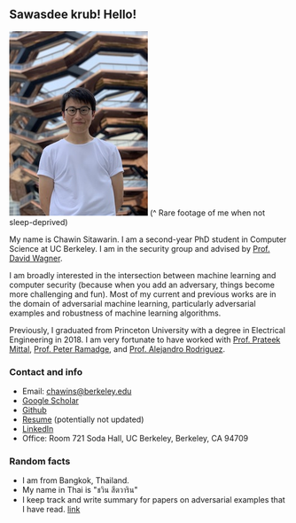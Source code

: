 ## Sawasdee krub! Hello!

![profile_pic](/assets/profile_image2.jpg)
(^ Rare footage of me when not sleep-deprived)

My name is Chawin Sitawarin. I am a second-year PhD student in Computer Science
at UC Berkeley. I am in the security group and advised by [Prof. David Wagner](https://people.eecs.berkeley.edu/~daw/).

I am broadly interested in the intersection between machine learning and computer security (because when you add an adversary, things become more challenging and fun). Most of my current and previous works are in the domain of adversarial machine learning, particularly adversarial examples and robustness of machine learning algorithms.

Previously, I graduated from Princeton University with a degree in Electrical Engineering in 2018. I am very fortunate to have worked with [Prof. Prateek Mittal](https://www.princeton.edu/~pmittal/), [Prof. Peter Ramadge](http://faculty.ee.princeton.edu/ramadge/doku.html), and [Prof. Alejandro Rodriguez](http://faculty.ee.princeton.edu/arodriguez/).

### Contact and info
- Email: chawins@berkeley.edu
- [Google Scholar](https://scholar.google.com/citations?hl=en&authuser=1&user=AxUAEQ4AAAAJ)
- [Github](https://github.com/chawins)
- [Resume](https://drive.google.com/file/d/1PXhq-FdNcyfeMiNp5zwlS3gf87GfNTHi/view) (potentially not updated)
- [LinkedIn](https://www.linkedin.com/in/chawins/)
- Office: Room 721 Soda Hall, UC Berkeley, Berkeley, CA 94709

### Random facts
- I am from Bangkok, Thailand.
- My name in Thai is "ชวิน สีตวาริน"
- I keep track and write summary for papers on adversarial examples that I have read. [link](https://github.com/chawins/Adversarial-Examples-Reading-List)
